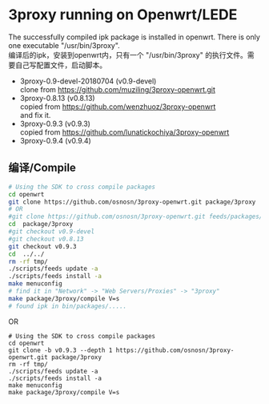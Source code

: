 3proxy running on Openwrt/LEDE
===

The successfully compiled ipk package is installed in openwrt. There is only one executable "/usr/bin/3proxy".   
编译后的ipk，安装到openwrt内，只有一个 "/usr/bin/3proxy" 的执行文件。需要自己写配置文件，启动脚本。  
* 3proxy-0.9-devel-20180704 (v0.9-devel)   
  clone from https://github.com/muziling/3proxy-openwrt.git   
* 3proxy-0.8.13 (v0.8.13)   
  copied from https://github.com/wenzhuoz/3proxy-openwrt   
  and fix it.  
* 3proxy-0.9.3 (v0.9.3)   
  copied from https://github.com/lunatickochiya/3proxy-openwrt   
* 3proxy-0.9.4 (v0.9.4)   

编译/Compile
---

```bash
# Using the SDK to cross compile packages
cd openwrt
git clone https://github.com/osnosn/3proxy-openwrt.git package/3proxy 
# OR
#git clone https://github.com/osnosn/3proxy-openwrt.git feeds/packages/net/3proxy
cd  package/3proxy
#git checkout v0.9-devel
#git checkout v0.8.13
git checkout v0.9.3
cd  ../../
rm -rf tmp/
./scripts/feeds update -a
./scripts/feeds install -a
make menuconfig
# find it in "Network" -> "Web Servers/Proxies" -> "3proxy"
make package/3proxy/compile V=s
# found ipk in bin/packages/.....
```
OR
```
# Using the SDK to cross compile packages
cd openwrt
git clone -b v0.9.3 --depth 1 https://github.com/osnosn/3proxy-openwrt.git package/3proxy 
rm -rf tmp/
./scripts/feeds update -a
./scripts/feeds install -a
make menuconfig
make package/3proxy/compile V=s
```
